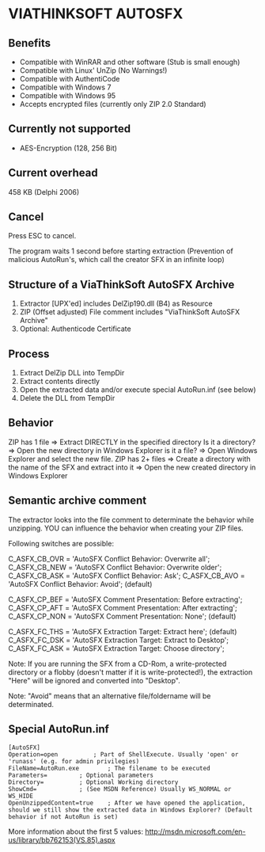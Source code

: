 
VIATHINKSOFT AUTOSFX
====================

Benefits
--------

* Compatible with WinRAR and other software (Stub is small enough)
* Compatible with Linux' UnZip (No Warnings!)
* Compatible with AuthentiCode
* Compatible with Windows 7
* Compatible with Windows 95
* Accepts encrypted files (currently only ZIP 2.0 Standard)

Currently not supported
-----------------------

* AES-Encryption (128, 256 Bit)

Current overhead
----------------

458 KB (Delphi 2006)

Cancel
------

Press ESC to cancel.

The program waits 1 second before starting extraction (Prevention of malicious
AutoRun's, which call the creator SFX in an infinite loop)

Structure of a ViaThinkSoft AutoSFX Archive
-------------------------------------------

1. Extractor [UPX'ed]
   includes DelZip190.dll (B4) as Resource
2. ZIP (Offset adjusted)
   File comment includes "ViaThinkSoft AutoSFX Archive"
3. Optional: Authenticode Certificate

Process
-------

1. Extract DelZip DLL into TempDir
2. Extract contents directly
3. Open the extracted data and/or execute special AutoRun.inf (see below)
4. Delete the DLL from TempDir

Behavior
--------

ZIP has 1 file
	=> Extract DIRECTLY in the specified directory
	Is it a directory?
		=> Open the new directory in Windows Explorer
	is it a file?
		=> Open Windows Explorer and select the new file.
ZIP has 2+ files
	=> Create a directory with the name of the SFX and extract into it
	=> Open the new created directory in Windows Explorer

Semantic archive comment
------------------------

The extractor looks into the file comment to determinate the behavior
while unzipping. YOU can influence the behavior when creating your
ZIP files.

Following switches are possible:

  C_ASFX_CB_OVR = 'AutoSFX Conflict Behavior: Overwrite all';
  C_ASFX_CB_NEW = 'AutoSFX Conflict Behavior: Overwrite older';
  C_ASFX_CB_ASK = 'AutoSFX Conflict Behavior: Ask';
  C_ASFX_CB_AVO = 'AutoSFX Conflict Behavior: Avoid'; (default)

  C_ASFX_CP_BEF = 'AutoSFX Comment Presentation: Before extracting';
  C_ASFX_CP_AFT = 'AutoSFX Comment Presentation: After extracting';
  C_ASFX_CP_NON = 'AutoSFX Comment Presentation: None'; (default)

  C_ASFX_FC_THS = 'AutoSFX Extraction Target: Extract here'; (default)
  C_ASFX_FC_DSK = 'AutoSFX Extraction Target: Extract to Desktop';
  C_ASFX_FC_ASK = 'AutoSFX Extraction Target: Choose directory';

Note: If you are running the SFX from a CD-Rom, a write-protected
directory or a flobby (doesn't matter if it is write-protected!),
the extraction "Here" will be ignored and converted into "Desktop".

Note: "Avoid" means that an alternative file/foldername will be
determinated.

Special AutoRun.inf
-------------------

    [AutoSFX]
    Operation=open			; Part of ShellExecute. Usually 'open' or 'runass' (e.g. for admin privilegies)
    FileName=AutoRun.exe		; The filename to be executed
    Parameters=			; Optional parameters
    Directory=			; Optional Working directory
    ShowCmd=			; (See MSDN Reference) Usually WS_NORMAL or WS_HIDE
    OpenUnzippedContent=true	; After we have opened the application, should we still show the extracted data in Windows Explorer? (Default behavior if not AutoRun is set)

More information about the first 5 values:
http://msdn.microsoft.com/en-us/library/bb762153(VS.85).aspx